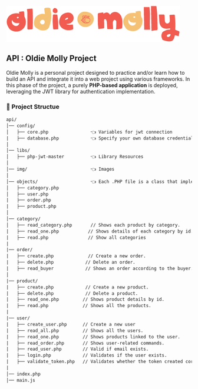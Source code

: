 ![Oldie Molly Logo](/api/img/logo.png)

## API : Oldie Molly Project
Oldie Molly is a personal project designed to practice and/or learn how to build an API and integrate it into a web project using various frameworks.
In this phase of the project, a purely **PHP-based application** is deployed, leveraging the JWT library for authentication implementation. 

### :page_facing_up: Project Structue
```txt
api/
│── config/
│   ├── core.php                👈 Variables for jwt connection
|   ├── database.php            👈 Specify your own database credentials
│
│── libs/
│   ├── php-jwt-master          👈 Library Resources
│
│── img/                        👈 Images
│
│── objects/                    👈 Each .PHP file is a class that implements functions and queries.
│   ├── category.php         
│   ├── user.php
|   ├── order.php
|   ├── product.php
│
│── category/
│   ├── read_category.php       // Shows each product by category. 
|   ├── read_one.php           // Shows details of each category by id. 
|   ├── read.php               // Show all categories
|
|── order/
|   ├── create.php             // Create a new order.
|   ├── delete.php            // Delete an order.
|   ├── read_buyer            // Shows an order according to the buyer.
│
|── product/
|   ├── create.php            // Create a new product.
|   ├── delete.php            // Delete a product.
|   ├── read_one.php         // Shows product details by id.
|   ├── read.php             // Shows all the products.
|
|── user/
|   ├── create_user.php      // Create a new user
|   ├── read_all.php         // Shows all the users.
|   ├── read_one.php         // Shows products linked to the user.
|   ├── read_order.php       // Shows user-related commands.
|   ├── read_user.php        // Valid if email exists.
|   ├── login.php            // Validates if the user exists.
|   ├── validate_token.php   // Validates whether the token created corresponds to the same user.
|
│── index.php
│── main.js

```
